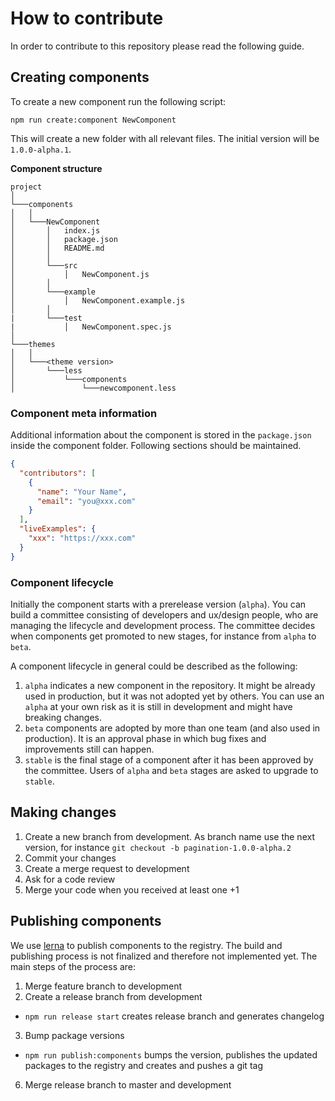 # How to contribute
In order to contribute to this repository please read the following guide.

## Creating components
To create a new component run the following script:

`npm run create:component NewComponent`

This will create a new folder with all relevant files. The initial version will be `1.0.0-alpha.1`.

__Component structure__
```
project
│
└───components
│   │
│   └───NewComponent
│       │   index.js
│       │   package.json
│       │   README.md
│       │   
│       └───src
│           │   NewComponent.js
│       │
│       └───example
│           │   NewComponent.example.js
│       │   
|       └───test
|           │   NewComponent.spec.js
│   
└───themes
│   │
│   └───<theme version>
│       └───less
│           └───components
│               └───newcomponent.less
```

### Component meta information
Additional information about the component is stored in the `package.json` inside the component folder.
Following sections should be maintained.
```json
{
  "contributors": [
    {
      "name": "Your Name",
      "email": "you@xxx.com"
    }
  ],
  "liveExamples": {
    "xxx": "https://xxx.com"
  }
}
```

### Component lifecycle
Initially the component starts with a prerelease version (`alpha`). You can build a committee consisting of developers and ux/design people, who are managing the lifecycle and development process. The committee decides when components get promoted to new stages, for instance from `alpha` to `beta`.

A component lifecycle in general could be described as the following:
1. `alpha` indicates a new component in the repository. It might be already used in production, but it was not adopted yet by others. You can use an `alpha` at your own risk as it is still in development and might have breaking changes.
2. `beta` components are adopted by more than one team (and also used in production). It is an approval phase in which bug fixes and improvements still can happen.
3. `stable` is the final stage of a component after it has been approved by the committee. Users of `alpha` and `beta` stages are asked to upgrade to `stable`.

## Making changes
1. Create a new branch from development. As branch name use the next version, for instance `git checkout -b pagination-1.0.0-alpha.2`
2. Commit your changes
3. Create a merge request to development
4. Ask for a code review
5. Merge your code when you received at least one +1


## Publishing components
We use [lerna](https://github.com/lerna/lerna) to publish components to the registry. The build and publishing process is not finalized and therefore not implemented yet. The main steps of the process are:
1. Merge feature branch to development
2. Create a release branch from development
  - `npm run release start` creates release branch and generates changelog
3. Bump package versions
  - `npm run publish:components` bumps the version, publishes the updated packages to the registry and creates and pushes a git tag
6. Merge release branch to master and development
